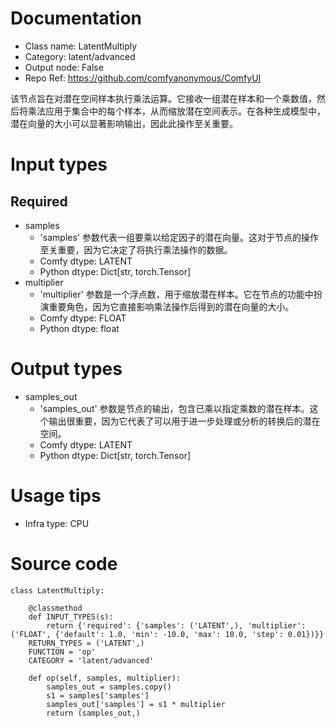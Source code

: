 # Documentation
- Class name: LatentMultiply
- Category: latent/advanced
- Output node: False
- Repo Ref: https://github.com/comfyanonymous/ComfyUI

该节点旨在对潜在空间样本执行乘法运算。它接收一组潜在样本和一个乘数值，然后将乘法应用于集合中的每个样本，从而缩放潜在空间表示。在各种生成模型中，潜在向量的大小可以显著影响输出，因此此操作至关重要。

# Input types
## Required
- samples
    - 'samples' 参数代表一组要乘以给定因子的潜在向量。这对于节点的操作至关重要，因为它决定了将执行乘法操作的数据。
    - Comfy dtype: LATENT
    - Python dtype: Dict[str, torch.Tensor]
- multiplier
    - 'multiplier' 参数是一个浮点数，用于缩放潜在样本。它在节点的功能中扮演重要角色，因为它直接影响乘法操作后得到的潜在向量的大小。
    - Comfy dtype: FLOAT
    - Python dtype: float

# Output types
- samples_out
    - 'samples_out' 参数是节点的输出，包含已乘以指定乘数的潜在样本。这个输出很重要，因为它代表了可以用于进一步处理或分析的转换后的潜在空间。
    - Comfy dtype: LATENT
    - Python dtype: Dict[str, torch.Tensor]

# Usage tips
- Infra type: CPU

# Source code
```
class LatentMultiply:

    @classmethod
    def INPUT_TYPES(s):
        return {'required': {'samples': ('LATENT',), 'multiplier': ('FLOAT', {'default': 1.0, 'min': -10.0, 'max': 10.0, 'step': 0.01})}}
    RETURN_TYPES = ('LATENT',)
    FUNCTION = 'op'
    CATEGORY = 'latent/advanced'

    def op(self, samples, multiplier):
        samples_out = samples.copy()
        s1 = samples['samples']
        samples_out['samples'] = s1 * multiplier
        return (samples_out,)
```